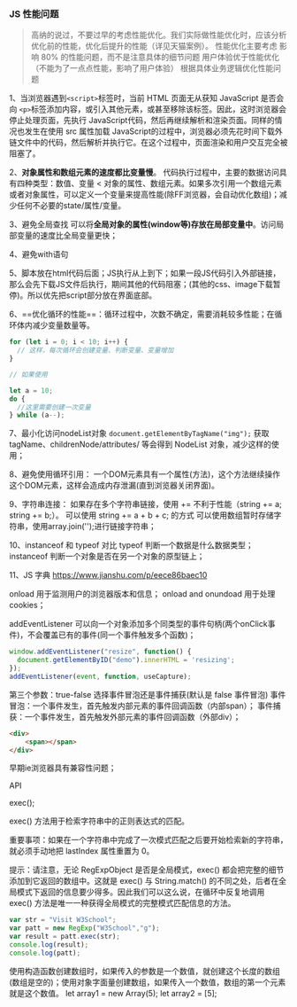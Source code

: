 ### JS 性能问题

> 高纳的说过，不要过早的考虑性能优化。我们实际做性能优化时，应该分析优化前的性能，优化后提升的性能（详见天猫案例）。
> 性能优化主要考虑 影响 80% 的性能问题，而不是注意具体的细节问题
> 用户体验优于性能优化（不能为了一点点性能，影响了用户体验）
> 根据具体业务逻辑优化性能问题

1、当浏览器遇到`<script>`标签时，当前 HTML 页面无从获知 JavaScript 是否会向 `<p>`标签添加内容，或引入其他元素，或甚至移除该标签。因此，这时浏览器会停止处理页面，先执行 JavaScript代码，然后再继续解析和渲染页面。同样的情况也发生在使用 src 属性加载 JavaScript的过程中，浏览器必须先花时间下载外链文件中的代码，然后解析并执行它。在这个过程中，页面渲染和用户交互完全被阻塞了。

2、**对象属性和数组元素的速度都比变量慢**。
代码执行过程中，主要的数据访问具有四种类型：数值、变量 < 对象的属性、数组元素。如果多次引用一个数组元素或者对象属性，可以定义一个变量来提高性能(除FF浏览器，会自动优化数组)；减少任何不必要的state/属性/变量。

3、避免全局查找
可以将**全局对象的属性(window等)存放在局部变量中**。访问局部变量的速度比全局变量更快；

4、避免with语句

5、脚本放在html代码后面；JS执行从上到下；如果一段JS代码引入外部链接，那么会先下载JS文件后执行，期间其他的代码阻塞；(其他的css、image下载暂停)。所以优先把script部分放在界面底部。

6、==优化循环的性能==：循环过程中，次数不确定，需要消耗较多性能；在循环体内减少变量数量等。

~~~js
for (let i = 0; i < 10; i++) {
  // 这样，每次循环会创建变量、判断变量、变量增加
}

// 如果使用

let a = 10;
do {
  //这里需要创建一次变量
} while (a--);
~~~

7、最小化访问nodeList对象
`document.getElementByTagName("img");`
获取 tagName、childrenNode/attributes/ 等会得到 NodeList 对象，减少这样的使用；

8、避免使用循环引用：
一个DOM元素具有一个属性(方法)，这个方法继续操作这个DOM元素，这样会造成内存泄漏(直到浏览器关闭界面)。

9、字符串连接：
如果存在多个字符串链接，使用 += 不利于性能（string += a; string += b;）。
可以使用 string += a + b + c; 的方式
可以使用数组暂时存储字符串，使用array.join('');进行链接字符串；

10、instanceof 和 typeof 对比
typeof 判断一个数据是什么数据类型；
instanceof 判断一个对象是否在另一个对象的原型链上；

11、JS 字典
https://www.jianshu.com/p/eece86baec10


onload 用于监测用户的浏览器版本和信息；
onload and onundoad 用于处理 cookies；

addEventListener 可以向一个对象添加多个同类型的事件句柄(两个onClick事件)，不会覆盖已有的事件(同一个事件触发多个函数)；

~~~js
window.addEventListener("resize", function() {
  document.getElementByID("demo").innerHTML = 'resizing';
});
addEventListener(event, function, useCapture);
~~~

第三个参数：true-false 选择事件冒泡还是事件捕获(默认是 false 事件冒泡)
事件冒泡：一个事件发生，首先触发内部元素的事件回调函数（内部span）；
事件捕获：一个事件发生，首先触发外部元素的事件回调函数（外部div）；

~~~html
<div>
	<span></span>  
</div>
~~~
早期ie浏览器具有兼容性问题；

API

exec();

exec() 方法用于检索字符串中的正则表达式的匹配。

重要事项：如果在一个字符串中完成了一次模式匹配之后要开始检索新的字符串，就必须手动地把 lastIndex 属性重置为 0。

提示：请注意，无论 RegExpObject 是否是全局模式，exec() 都会把完整的细节添加到它返回的数组中。这就是 exec() 与 String.match() 的不同之处，后者在全局模式下返回的信息要少得多。因此我们可以这么说，在循环中反复地调用 exec() 方法是唯一一种获得全局模式的完整模式匹配信息的方法。

~~~js
var str = "Visit W3School"; 
var patt = new RegExp("W3School","g");
var result = patt.exec(str);
console.log(result);
console.log(patt);
~~~

使用构造函数创建数组时，如果传入的参数是一个数值，就创建这个长度的数组(数组是空的)；使用对象字面量创建数组，如果传入一个数值，数组的第一个元素就是这个数值。
let array1 = new Array(5);
let array2 = [5];
